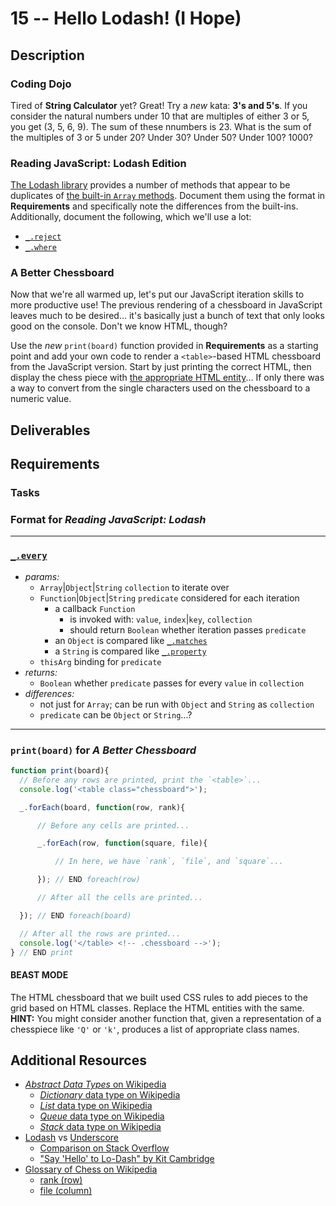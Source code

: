 # 15 -- Hello Lodash! (I Hope)

## Description

### Coding Dojo

Tired of **String Calculator** yet? Great! Try a _new_ kata: **3's and 5's**. If you consider the natural numbers under 10 that are multiples of either 3 or 5, you get (3, 5, 6, 9). The sum of these nnumbers is 23. What is the sum of the multiples of 3 or 5 under 20? Under 30? Under 50? Under 100? 1000?

### Reading JavaScript: Lodash Edition

[The Lodash library](http://lodash.com/) provides a number of methods that appear to be duplicates of [the built-in `Array` methods](https://developer.mozilla.org/en-US/docs/Web/JavaScript/Reference/Global_Objects/Array#Methods_of_array_instances). Document them using the format in **Requirements** and specifically note the differences from the built-ins. Additionally, document the following, which we'll use a lot:

* [`_.reject`](http://lodash.com/docs#reject)
* [`_.where`](http://lodash.com/docs#where)

### A Better Chessboard

Now that we're all warmed up, let's put our JavaScript iteration skills to more productive use! The previous rendering of a chessboard in JavaScript leaves much to be desired... it's basically just a bunch of text that only looks good on the console. Don't we know HTML, though?

Use the _new_ `print(board)` function provided in **Requirements** as a starting point and add your own code to render a `<table>`-based HTML chessboard from the JavaScript version. Start by just printing the correct HTML, then display the chess piece with [the appropriate HTML entity](http://www.amp-what.com/unicode/search/chess)... If only there was a way to convert from the single characters used on the chessboard to a numeric value.

## Deliverables

## Requirements

### Tasks

### Format for _Reading JavaScript: Lodash_

---
### [`_.every`](http://lodash.com/docs#every)

* _params:_
  * `Array`|`Object`|`String` `collection` to iterate over
  * `Function`|`Object`|`String` `predicate` considered for each iteration
    * a callback `Function`
      * is invoked with: `value`, `index`|`key`, `collection`
      * should return `Boolean` whether iteration passes `predicate`
    * an `Object` is compared like [`_.matches`](http://lodash.com/docs#matches)
    * a `String` is compared like [`_.property`](http://lodash.com/docs#property)
  * `thisArg` binding for `predicate`
* _returns:_
  * `Boolean` whether `predicate` passes for every `value` in `collection`
* _differences:_
  * not just for `Array`; can be run with `Object` and `String` as `collection`
  * `predicate` can be `Object` or `String`...?
---

### `print(board)` for _A Better Chessboard_

```javascript
function print(board){
  // Before any rows are printed, print the `<table>`...
  console.log('<table class="chessboard">');

  _.forEach(board, function(row, rank){

      // Before any cells are printed...

      _.forEach(row, function(square, file){

          // In here, we have `rank`, `file`, and `square`...

      }); // END foreach(row)

      // After all the cells are printed...

  }); // END foreach(board)

  // After all the rows are printed...
  console.log('</table> <!-- .chessboard -->');
} // END print
```

#### BEAST MODE

The HTML chessboard that we built used CSS rules to add pieces to the grid based on HTML classes. Replace the HTML entities with the same. **HINT:** You might consider another function that, given a representation of a chesspiece like `'Q'` or `'k'`, produces a list of appropriate class names.

## Additional Resources

* [_Abstract Data Types_ on Wikipedia](http://en.wikipedia.org/wiki/Abstract_data_type)
  * [_Dictionary_ data type on Wikipedia](http://en.wikipedia.org/wiki/Associative_array)
  * [_List_ data type on Wikipedia](http://en.wikipedia.org/wiki/List_%28abstract_data_type%29)
  * [_Queue_ data type on Wikipedia](http://en.wikipedia.org/wiki/Queue_(abstract_data_type))
  * [_Stack_ data type on Wikipedia](http://en.wikipedia.org/wiki/Stack_(abstract_data_type))
* [Lodash](http://lodash.com) vs [Underscore](http://underscorejs.org)
  * [Comparison on Stack Overflow](http://stackoverflow.com/questions/13789618/differences-between-lodash-and-underscore)
  * ["Say 'Hello' to Lo-Dash" by Kit Cambridge](http://kitcambridge.be/blog/say-hello-to-lo-dash/)
* [Glossary of Chess on Wikipedia](http://en.wikipedia.org/wiki/Glossary_of_chess)
  * [rank (row)](http://en.wikipedia.org/wiki/Glossary_of_chess#Rank)
  * [file (column)](http://en.wikipedia.org/wiki/Glossary_of_chess#file)

